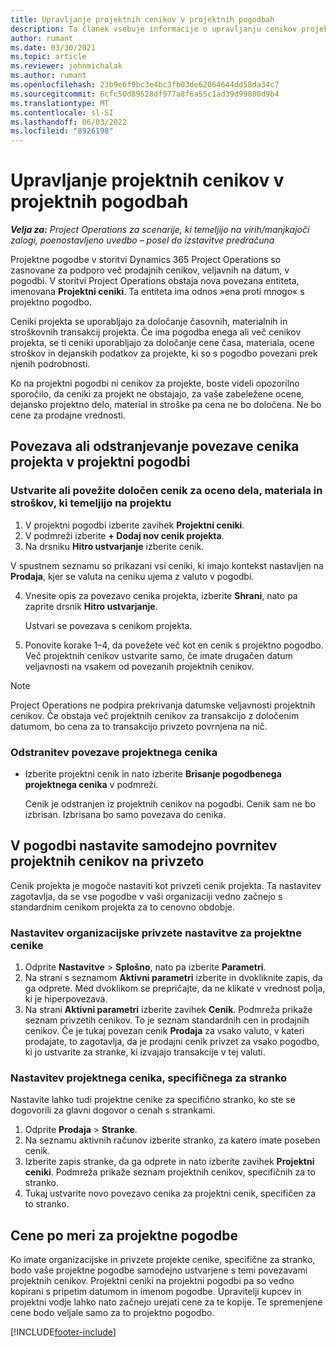```yaml
---
title: Upravljanje projektnih cenikov v projektnih pogodbah
description: Ta članek vsebuje informacije o upravljanju cenikov projektov na projektnih pogodbah.
author: rumant
ms.date: 03/30/2021
ms.topic: article
ms.reviewer: johnmichalak
ms.author: rumant
ms.openlocfilehash: 23b9e6f9bc3e4bc3fb03de62064644dd58da34c7
ms.sourcegitcommit: 6cfc50d89528df977a8f6a55c1ad39d99800d9b4
ms.translationtype: MT
ms.contentlocale: sl-SI
ms.lasthandoff: 06/03/2022
ms.locfileid: "8926198"
---
```

# <a name="manage-project-price-lists-on-project-contracts"></a>Upravljanje projektnih cenikov v projektnih pogodbah

_**Velja za:** Project Operations za scenarije, ki temeljijo na virih/manjkajoči zalogi, poenostavljeno uvedbo – posel do izstavitve predračuna_

Projektne pogodbe v storitvi Dynamics 365 Project Operations so zasnovane za podporo več prodajnih cenikov, veljavnih na datum, v pogodbi. V storitvi Project Operations obstaja nova povezana entiteta, imenovana **Projektni ceniki**. Ta entiteta ima odnos »ena proti mnogo« s projektno pogodbo.

Ceniki projekta se uporabljajo za določanje časovnih, materialnih in stroškovnih transakcij projekta. Če ima pogodba enega ali več cenikov projekta, se ti ceniki uporabljajo za določanje cene časa, materiala, ocene stroškov in dejanskih podatkov za projekte, ki so s pogodbo povezani prek njenih podrobnosti.

Ko na projektni pogodbi ni cenikov za projekte, boste videli opozorilno sporočilo, da ceniki za projekt ne obstajajo, za vaše zabeležene ocene, dejansko projektno delo, material in stroške pa cena ne bo določena. Ne bo cene za prodajne vrednosti.

## <a name="associate-or-unassociate-a-project-price-list-on-a-project-contract"></a>Povezava ali odstranjevanje povezave cenika projekta v projektni pogodbi

### <a name="create-or-associate-a-specific-price-list-for-estimating-project-based-work-material-and-expenses"></a>Ustvarite ali povežite določen cenik za oceno dela, materiala in stroškov, ki temeljijo na projektu

1. V projektni pogodbi izberite zavihek **Projektni ceniki**.
2. V podmreži izberite **+ Dodaj nov cenik projekta**.
3. Na drsniku **Hitro ustvarjanje** izberite cenik. 

  V spustnem seznamu so prikazani vsi ceniki, ki imajo kontekst nastavljen na **Prodaja**, kjer se valuta na ceniku ujema z valuto v pogodbi.
  
4. Vnesite opis za povezavo cenika projekta, izberite **Shrani**, nato pa zaprite drsnik **Hitro ustvarjanje**.

   Ustvari se povezava s cenikom projekta.
   
5. Ponovite korake 1–4, da povežete več kot en cenik s projektno pogodbo. Več projektnih cenikov ustvarite samo, če imate drugačen datum veljavnosti na vsakem od povezanih projektnih cenikov.

> [!NOTE]
> Project Operations ne podpira prekrivanja datumske veljavnosti projektnih cenikov. Če obstaja več projektnih cenikov za transakcijo z določenim datumom, bo cena za to transakcijo privzeto povrnjena na nič.

### <a name="remove-a-project-price-list-association"></a>Odstranitev povezave projektnega cenika

- Izberite projektni cenik in nato izberite **Brisanje pogodbenega projektnega cenika** v podmreži. 

  Cenik je odstranjen iz projektnih cenikov na pogodbi. Cenik sam ne bo izbrisan. Izbrisana bo samo povezava do cenika.

## <a name="set-up-automatic-defaulting-of-project-price-lists-on-a-contract"></a>V pogodbi nastavite samodejno povrnitev projektnih cenikov na privzeto

Cenik projekta je mogoče nastaviti kot privzeti cenik projekta. Ta nastavitev zagotavlja, da se vse pogodbe v vaši organizaciji vedno začnejo s standardnim cenikom projekta za to cenovno obdobje.

### <a name="set-up-the-organizational-default-for-project-price-lists"></a>Nastavitev organizacijske privzete nastavitve za projektne cenike

1. Odprite **Nastavitve** > **Splošno**, nato pa izberite **Parametri**.
2. Na strani s seznamom **Aktivni parametri** izberite in dvokliknite zapis, da ga odprete. Med dvoklikom se prepričajte, da ne klikate v vrednost polja, ki je hiperpovezava. 
3. Na strani **Aktivni parametri** izberite zavihek **Cenik**. Podmreža prikaže seznam privzetih cenikov. To je seznam standardnih cen in prodajnih cenikov. Če je tukaj povezan cenik **Prodaja** za vsako valuto, v kateri prodajate, to zagotavlja, da je prodajni cenik privzet za vsako pogodbo, ki jo ustvarite za stranke, ki izvajajo transakcije v tej valuti.

### <a name="set-up-a-customer-specific-project-price-list"></a>Nastavitev projektnega cenika, specifičnega za stranko

Nastavite lahko tudi projektne cenike za specifično stranko, ko ste se dogovorili za glavni dogovor o cenah s strankami.

1. Odprite **Prodaja** > **Stranke**.
2. Na seznamu aktivnih računov izberite stranko, za katero imate poseben cenik.
3. Izberite zapis stranke, da ga odprete in nato izberite zavihek **Projektni ceniki**. Podmreža prikaže seznam projektnih cenikov, specifičnih za to stranko. 
4. Tukaj ustvarite novo povezavo cenika za projektni cenik, specifičen za to stranko.

## <a name="custom-pricing-on-a-project-contract"></a>Cene po meri za projektne pogodbe

Ko imate organizacijske in privzete projekte cenike, specifične za stranko, bodo vaše projektne pogodbe samodejno ustvarjene s temi povezavami projektnih cenikov. Projektni ceniki na projektni pogodbi pa so vedno kopirani s pripetim datumom in imenom pogodbe. Upravitelji kupcev in projektni vodje lahko nato začnejo urejati cene za te kopije. Te spremenjene cene bodo veljale samo za to projektno pogodbo.


[!INCLUDE[footer-include](../includes/footer-banner.md)]
